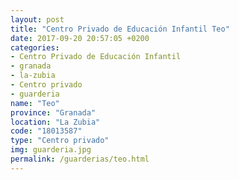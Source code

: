```yaml
---
layout: post
title: "Centro Privado de Educación Infantil Teo"
date: 2017-09-20 20:57:05 +0200
categories:
- Centro Privado de Educación Infantil
- granada
- la-zubia
- Centro privado
- guarderia
name: "Teo"
province: "Granada"
location: "La Zubia"
code: "18013587"
type: "Centro privado"
img: guarderia.jpg
permalink: /guarderias/teo.html
---
```

